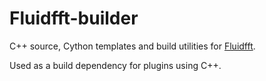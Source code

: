 # Fluidfft-builder

C++ source, Cython templates and build utilities for
[Fluidfft](https://fluidfft.readthedocs.io).

Used as a build dependency for plugins using C++.
